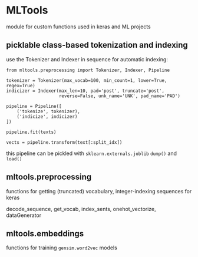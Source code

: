 # MLTools

module for custom functions used in keras and ML projects

## picklable class-based tokenization and indexing

use the Tokenizer and Indexer in sequence for automatic indexing:

```
from mltools.preprocessing import Tokenizer, Indexer, Pipeline

tokenizer = Tokenizer(max_vocab=100, min_count=1, lower=True, regex=True)
indicizer = Indexer(max_len=10, pad='post', truncate='post',
                    reverse=False, unk_name='UNK', pad_name='PAD')

pipeline = Pipeline([
    ('tokenize', tokenizer),
    ('indicize', indicizer)
])

pipeline.fit(texts)

vects = pipeline.transform(text[:split_idx])
```

this pipeline can be pickled with `sklearn.externals.joblib` `dump()` and `load()`

## mltools.preprocessing

functions for getting (truncated) vocabulary, integer-indexing sequences for keras

decode_sequence, get_vocab, index_sents, onehot_vectorize, dataGenerator

## mltools.embeddings

functions for training `gensim.word2vec` models
